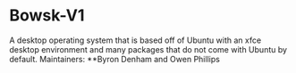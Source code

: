 # Bowsk-V1
A desktop operating system that is based off of Ubuntu with an xfce desktop environment and many packages that do not come with Ubuntu by default.
Maintainers: **Byron Denham and Owen Phillips

